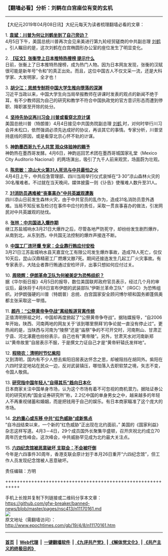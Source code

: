 ### 【翻墙必看】分析：刘鹤在白宫座位有变的玄机
------------------------

<p>
 【大纪元2019年04月08日讯】大纪元每天为读者梳理翻墙必看的文章：
</p>
<p>
 1.
 <b>
  <a href="http://www.epochtimes.com/gb/19/4/7/n11169066.htm" rel="noopener noreferrer" target="_blank">
   袁斌：川普为何让刘鹤坐到了自己旁边？
  </a>
 </b>
 <br/>
 4月5日下午，美国总统川普再次会见来美进行第九轮经贸磋商的中共副总理
 <a href="http://www.epochtimes.com/gb/tag/%E5%88%98%E9%B9%A4.html">
  刘鹤
 </a>
 。引人瞩目的是，这次刘鹤在白宫椭圆形办公室的座位发生了明显变化。
</p>
<p>
 2.
 <b>
  <a href="http://www.epochtimes.com/gb/19/4/6/n11167706.htm" rel="noopener noreferrer" target="_blank">
   【征文】张衡登上日本推特热搜榜 提示什么
  </a>
 </b>
 <br/>
 日前，张衡上了日本推特热搜榜，成为热门人物。因为日本网友发现，张衡的汉赋很可能是新年号“令和”的真正出处。而且，这位中国古人不仅文采一流，还是大科学家、大发明家，全才也！
</p>
<p>
 3.
 <b>
  <a href="http://www.epochtimes.com/gb/19/4/7/n11169657.htm" rel="noopener noreferrer" target="_blank">
   胡少江：思想专制将中国大学生推向堕落的深渊
  </a>
 </b>
 <br/>
 习近平当政以来，中国大学生向当局举报教师在讲课时发表的观点的新闻不绝于耳，有不少教师因为自己的研究和教学不符合中国执政党的官方意识形态而遭到停职、降职甚至开除的处分。
</p>
<p>
 4.
 <b>
  <a href="http://www.epochtimes.com/gb/19/4/7/n11169964.htm" rel="noopener noreferrer" target="_blank">
   坚持先协议再川习会 川普或看穿北京计谋
  </a>
 </b>
 <br/>
 美国总统川普（特朗普）4月4日接见中共国务院副总理
 <a href="http://www.epochtimes.com/gb/tag/%E5%88%98%E9%B9%A4.html">
  刘鹤
 </a>
 时，对何时举行川习会并未松口，依然强调必须先达成好的协议，再谈其它的事情。专家分析，川普坚持底线的原因，或是看穿北京心怀不轨的计谋。
</p>
<p>
 5.
 <b>
  <a href="http://www.epochtimes.com/gb/19/4/7/n11169417.htm" rel="noopener noreferrer" target="_blank">
   神韵墨西哥九千人共赏 观众体验神的赐予
  </a>
 </b>
 <br/>
 神韵热在墨西哥发酵。4月6日，神韵巡回艺术团在墨西哥城国家礼堂（Mexico City Auditorio Nacional）的两场演出，吸引了九千人前来观赏，场面蔚为壮观。
</p>
<p>
 6.
 <b>
  <a href="http://www.epochtimes.com/gb/19/4/7/n11168698.htm" rel="noopener noreferrer" target="_blank">
   陈思敏：凉山大火第31人死讯与中共最怕之火
  </a>
 </b>
 <br/>
 4月4日上午，中共应急管理部、四川当局举行仪式哀悼在“3‧30”凉山森林火灾的30名罹难者。不过就在当天晚间，媒体披露一则《讣告》使罹难人数升至31人。
</p>
<p>
 7.
 <b>
  <a href="http://www.epochtimes.com/gb/19/4/7/n11169860.htm" rel="noopener noreferrer" target="_blank">
   31消防员遇难被“丧事喜办”中共英雄观遭轰
  </a>
 </b>
 <br/>
 四川凉山日前发生森林火灾，由于中共官员的乱作为，造成31名消防员意外遇难。当局不知反省及检讨在事件中应付的责任，采取一贯丧事喜办的做法，引发网民对中共英雄观的挞伐。
</p>
<p>
 8.
 <b>
  <a href="http://www.epochtimes.com/gb/19/4/7/n11169612.htm" rel="noopener noreferrer" target="_blank">
   张林：中共国进入爆炸期
  </a>
 </b>
 <br/>
 继江苏盐城响水3月21日大爆炸之后，尽管各地严防死守，却纷纷发生剧烈爆炸，从南到北，从东到西，中共国无法控制的爆炸声接连不断。
</p>
<p>
 9.
 <b>
  <a href="http://www.epochtimes.com/gb/19/4/7/n11169508.htm" rel="noopener noreferrer" target="_blank">
   中国工厂连环爆 专家：企业靠行贿应付安检
  </a>
 </b>
 <br/>
 3月21日江苏盐城响水县天嘉宜化工有限公司发生爆炸事故，造成78人死亡，仅仅10天后，昆山汉鼎精密工厂燃爆又酿7死。期间还接连发生几起工厂火灾事故。有专家表示，大陆业者靠行贿通过安检环评，出事只想如何应付过关。
</p>
<p>
 10.
 <b>
  <a href="http://www.epochtimes.com/gb/19/4/7/n11169766.htm" rel="noopener noreferrer" target="_blank">
   周晓辉：伊朗革命卫队为何被美定为恐怖组织？
  </a>
 </b>
 <br/>
 据《华尔街日报》4月5日的报导，数位美国联邦政府官员表示，经过几个月的审议后，最快将于4月8日宣布伊朗的武装部队“伊斯兰革命卫队”（IRGC）为恐怖组织。对伊朗强硬的川普（特朗普）总统、白宫国家安全顾问博尔顿和国务卿蓬佩奥都主张采取这一举措。
</p>
<p>
 11.
 <b>
  <a href="http://www.epochtimes.com/gb/19/4/7/n11169679.htm" rel="noopener noreferrer" target="_blank">
   颜丹：“公祭黄帝争夺战”离经叛道背离传统
  </a>
 </b>
 <br/>
 正值清明祭祖之时，中国却再度掀起了“公祭黄帝争夺战”。据陆媒报导，“自2006年开始，陕西、河南两地的网友关于‘该到哪里祭拜’的争论就一直没有停止过”。更热闹的是，当陕西与河南为“陵祭”还是“庙祭”争的不可开交时，河南荆山、甘肃正宁县、河北涿鹿也纷纷表示，自己也有“黄帝陵”。另外，甘肃天水对河南新郑以“黄帝故里”自居表示不服，于是撰文力证自己才是“黄帝轩辕氏发祥地”。
</p>
<p>
 12.
 <b>
  <a href="http://www.epochtimes.com/gb/19/4/7/n11169943.htm" rel="noopener noreferrer" target="_blank">
   程晓农：清明时节忆紫阳
  </a>
 </b>
 <br/>
 又到清明，国内有不少人想去紫阳旧居表达怀念之思，却被阻挡在胡同外。紫阳在六四时坚定地站在民众一边，反对武装镇压，哪怕落入去职软禁之境，矢志不变，令国人敬佩。
</p>
<p>
 13.
 <b>
  <a href="http://www.epochtimes.com/gb/19/4/7/n11169554.htm" rel="noopener noreferrer" target="_blank">
   研究指中国年轻人“自得其乐”趋向日本化
  </a>
 </b>
 <br/>
 日本商家关注中国单身市场，认为这个市场有着不可忽视的商机潜力。据陆证券公司的研究机构“国金证券研究所”称，2.2亿中国的单身男女之中，越来越多的年轻人不再重视储蓄和婚姻，而是把钱用于自己的娱乐。有日本商家瞄准了这个庞大的市场。
</p>
<p>
 14.
 <b>
  <a href="http://www.epochtimes.com/gb/19/4/7/n11169198.htm" rel="noopener noreferrer" target="_blank">
   北约重心或东移 中共“红色威胁”成新焦点
  </a>
 </b>
 <br/>
 “自冷战结束以来，一个新的“红色威胁”正出现在北约面前，” 美国的《国家利益》杂志这样写道。4月3－4日，29个成员国外长聚集华盛顿，召开庆祝北约成立70周年历史性峰会。这次峰会，中共威胁罕见成为北约最大关注点。
</p>
<p>
 15.
 <b>
  <a href="http://www.epochtimes.com/gb/19/4/7/n11169400.htm" rel="noopener noreferrer" target="_blank">
   六四纪念馆被恶意破坏 支联会：不会被吓倒
  </a>
 </b>
 <br/>
 今年是六四事件30周年，香港支联会原计划于本月26日重开“六四纪念馆”，但工作人员发现纪念馆被人恶意破坏。
</p>
<p>
 责任编辑：方明
</p>

+++++++++++++++++++++++++++++++++++++++++++++++++++++++++++<br/><br/>
手机上长按并复制下列链接或二维码分享本文章：<br/>
https://github.com/gfw-breaker/banned-news/blob/master/pages/nsc413/n11170161.md <br/>
<a href='https://github.com/gfw-breaker/banned-news/blob/master/pages/nsc413/n11170161.md'><img src='https://github.com/gfw-breaker/banned-news/blob/master/pages/nsc413/n11170161.md.png'/></a> <br/>
原文地址（需翻墙访问）：http://www.epochtimes.com/gb/19/4/8/n11170161.htm


------------------------
#### [首页](https://github.com/gfw-breaker/banned-news/blob/master/README.md) &nbsp;|&nbsp; [Web代理](https://github.com/labour-camp/helloworld) &nbsp;|&nbsp; [一键翻墙软件](https://github.com/gfw-breaker/nogfw/blob/master/README.md) &nbsp;| [《九评共产党》](https://github.com/gfw-breaker/9ping.md/blob/master/README.md#九评之一评共产党是什么) | [《解体党文化》](https://github.com/gfw-breaker/jtdwh.md/blob/master/README.md) | [《共产主义的终极目的》](https://github.com/gfw-breaker/gczydzjmd.md/blob/master/README.md)

